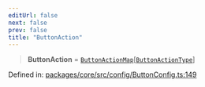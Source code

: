 ```yaml
---
editUrl: false
next: false
prev: false
title: "ButtonAction"
---
```


> **ButtonAction** = [`ButtonActionMap`](/obsidian-meta-bind-plugin-docs/api/interfaces/buttonactionmap/)\[[`ButtonActionType`](/obsidian-meta-bind-plugin-docs/api/enumerations/buttonactiontype/)\]

Defined in: [packages/core/src/config/ButtonConfig.ts:149](https://github.com/mProjectsCode/obsidian-meta-bind-plugin/blob/6e87907d27dd07b6437b63c980b11d2bfef62599/packages/core/src/config/ButtonConfig.ts#L149)

